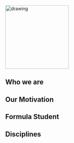 
<img src="drawing.jpg" alt="drawing" width="200"/>


## Who we are


## Our Motivation



## Formula Student




## Disciplines
